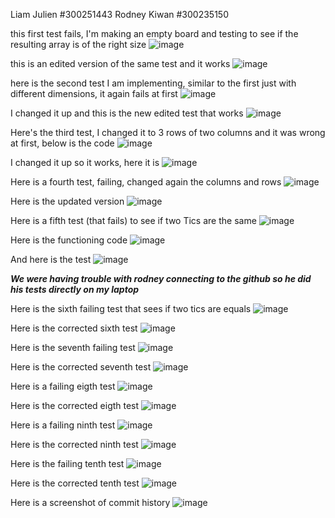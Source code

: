 Liam Julien #300251443
Rodney Kiwan #300235150

this first test fails, I'm making an empty board and testing to see if the resulting array is of the right size
![image](https://github.com/LJulien27/seg3503_playground/assets/90732174/731f54f7-f795-4c5b-94ec-e417b3ec7a92)

this is an edited version of the same test and it works
![image](https://github.com/LJulien27/seg3503_playground/assets/90732174/3b0cdda2-f504-4801-8c04-1b5b7378f7db)

here is the second test I am implementing, similar to the first just with different dimensions, it again fails at first
![image](https://github.com/LJulien27/seg3503_playground/assets/90732174/6ab89f3a-91cb-4385-8fea-2a12a6d058b0)

I changed it up and this is the new edited test that works
![image](https://github.com/LJulien27/seg3503_playground/assets/90732174/cb3983a0-a4b0-4475-b46b-86f2bf85946c)

Here's the third test, I changed it to 3 rows of two columns and it was wrong at first, below is the code
![image](https://github.com/LJulien27/seg3503_playground/assets/90732174/1347125e-65f4-45c1-9cc7-36aab4f609ad)

I changed it up so it works, here it is
![image](https://github.com/LJulien27/seg3503_playground/assets/90732174/3f372b1b-7181-4a96-a11e-6e87724a48b8)

Here is a fourth test, failing, changed again the columns and rows
![image](https://github.com/LJulien27/seg3503_playground/assets/90732174/8dabc7b5-3f83-4ee2-bc2d-6cb60b3ea546)

Here is the updated version
![image](https://github.com/LJulien27/seg3503_playground/assets/90732174/3da1c915-9197-4c55-9cb1-1aeb9262f7f8)

Here is a fifth test (that fails) to see if two Tics are the same
![image](https://github.com/LJulien27/seg3503_playground/assets/90732174/401bcd24-6bd1-4c4a-835c-91e69739b7ed)

Here is the functioning code
![image](https://github.com/LJulien27/seg3503_playground/assets/90732174/c24c53bb-e478-48a2-a2c9-2946a652d66e)

And here is the test
![image](https://github.com/LJulien27/seg3503_playground/assets/90732174/65303629-a063-4da0-aae7-ccda823c2ea0)

***We were having trouble with rodney connecting to the github so he did his tests directly on my laptop***

Here is the sixth failing test that sees if two tics are equals
![image](https://github.com/LJulien27/seg3503_playground/assets/90732174/e937035b-0e59-493e-82c1-68e20806f8c2)

Here is the corrected sixth test
![image](https://github.com/LJulien27/seg3503_playground/assets/90732174/34f28289-6425-45c9-8204-42fc302d31b1)

Here is the seventh failing test
![image](https://github.com/LJulien27/seg3503_playground/assets/90732174/ef27ef2b-513e-49a1-8dcf-acab7109ffb6)

Here is the corrected seventh test
![image](https://github.com/LJulien27/seg3503_playground/assets/90732174/201cb7d2-d303-42b9-b5c7-623c9328dad0)

Here is a failing eigth test
![image](https://github.com/LJulien27/seg3503_playground/assets/90732174/8c25f47a-b097-417d-9eb3-79af78326586)

Here is the corrected eigth test
![image](https://github.com/LJulien27/seg3503_playground/assets/90732174/645226d3-9f1e-43a5-b5d5-b60d2e7049ff)

Here is a failing ninth test
![image](https://github.com/LJulien27/seg3503_playground/assets/90732174/0d1f4122-afed-433b-a207-f770a357324f)

Here is the corrected ninth test
![image](https://github.com/LJulien27/seg3503_playground/assets/90732174/cb3f571f-61c5-4e91-8734-2abc4000cb76)

Here is the failing tenth test
![image](https://github.com/LJulien27/seg3503_playground/assets/90732174/c34873e9-5fb8-4dce-a2a8-48216a06def1)

Here is the corrected tenth test
![image](https://github.com/LJulien27/seg3503_playground/assets/90732174/2b2c3252-777e-4003-846a-80d22fd8f885)

Here is a screenshot of commit history
![image](https://github.com/LJulien27/seg3503_playground/assets/90732174/e6c58666-628d-4733-ad29-1aa7c40caef7)

